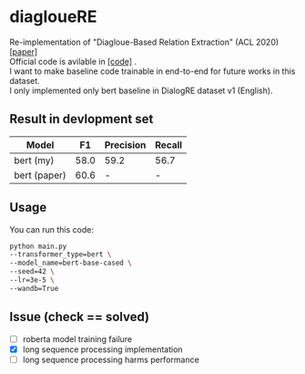 # diagloueRE
Re-implementation of "Diagloue-Based Relation Extraction" (ACL 2020) [[paper]](https://arxiv.org/abs/2004.08056)  
Official code is avilable in [[code]](https://github.com/nlpdata/dialogre) .  
I want to make baseline code trainable in end-to-end for future works in this dataset.  
I only implemented only bert baseline in DialogRE dataset v1 (English).

## Result in devlopment set
|Model|F1|Precision|Recall|
|---|---|---|---|
|bert (my)|58.0|59.2|56.7|
|bert (paper)|60.6|-|-|


## Usage
You can run this code:
```bash
python main.py
--transformer_type=bert \
--model_name=bert-base-cased \
--seed=42 \
--lr=3e-5 \
--wandb=True
```

## Issue (check == solved)
- [ ] roberta model training failure
- [x] long sequence processing implementation
- [ ] long sequence processing harms performance
